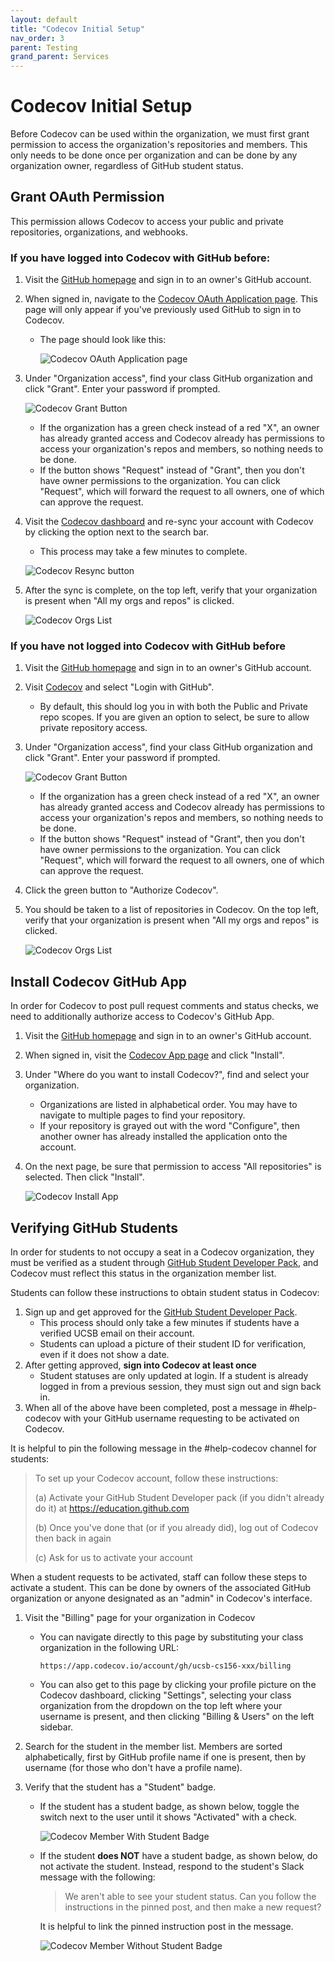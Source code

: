```yaml
---
layout: default
title: "Codecov Initial Setup"
nav_order: 3
parent: Testing
grand_parent: Services
---
```


# Codecov Initial Setup

Before Codecov can be used within the organization, we must first grant permission to access the organization's repositories and members. This only needs to be done once per organization and can be done by any organization owner, regardless of GitHub student status.

## Grant OAuth Permission

This permission allows Codecov to access your public and private repositories, organizations, and webhooks.

### If you have logged into Codecov with GitHub before:

1. Visit the [GitHub homepage](https://github.com/) and sign in to an owner's GitHub account.
2. When signed in, navigate to the [Codecov OAuth Application page](https://github.com/settings/connections/applications/c68c81cbfd179a50784a). This page will only appear if you've previously used GitHub to sign in to Codecov.
    * The page should look like this:

        ![Codecov OAuth Application page](../../images/services/testing/codecov-oauth-app-page.PNG)

3. Under "Organization access", find your class GitHub organization and click "Grant". Enter your password if prompted.
    
    ![Codecov Grant Button](../../images/services/heroku/heroku-grant-button.PNG)

    * If the organization has a green check instead of a red "X", an owner has already granted access and Codecov already has permissions to access your organization's repos and members, so nothing needs to be done.
    * If the button shows "Request" instead of "Grant", then you don't have owner permissions to the organization. You can click "Request", which will forward the request to all owners, one of which can approve the request.
4. Visit the [Codecov dashboard](https://app.codecov.io/gh) and re-sync your account with Codecov by clicking the option next to the search bar.
    * This process may take a few minutes to complete.

    ![Codecov Resync button](../../images/services/testing/codecov-resync.PNG)

5. After the sync is complete, on the top left, verify that your organization is present when "All my orgs and repos" is clicked.

    ![Codecov Orgs List](../../images/services/testing/codecov-org-list.PNG)

### If you have not logged into Codecov with GitHub before

1. Visit the [GitHub homepage](https://github.com/) and sign in to an owner's GitHub account.
2. Visit [Codecov](https://app.codecov.io/login/gh) and select "Login with GitHub".
    * By default, this should log you in with both the Public and Private repo scopes. If you are given an option to select, be sure to allow private repository access.
3. Under "Organization access", find your class GitHub organization and click "Grant". Enter your password if prompted.
    
    ![Codecov Grant Button](../../images/services/heroku/heroku-grant-button.PNG)

    * If the organization has a green check instead of a red "X", an owner has already granted access and Codecov already has permissions to access your organization's repos and members, so nothing needs to be done.
    * If the button shows "Request" instead of "Grant", then you don't have owner permissions to the organization. You can click "Request", which will forward the request to all owners, one of which can approve the request. 

4. Click the green button to "Authorize Codecov".
5. You should be taken to a list of repositories in Codecov. On the top left, verify that your organization is present when "All my orgs and repos" is clicked.

    ![Codecov Orgs List](../../images/services/testing/codecov-org-list.PNG)

## Install Codecov GitHub App

In order for Codecov to post pull request comments and status checks, we need to additionally authorize access to Codecov's GitHub App. 

1. Visit the [GitHub homepage](https://github.com/) and sign in to an owner's GitHub account.
2. When signed in, visit the [Codecov App page](https://github.com/apps/codecov) and click "Install".
3. Under "Where do you want to install Codecov?", find and select your organization.
    * Organizations are listed in alphabetical order. You may have to navigate to multiple pages to find your repository.
    * If your repository is grayed out with the word "Configure", then another owner has already installed the application onto the account.
4. On the next page, be sure that permission to access "All repositories" is selected. Then click "Install".

    ![Codecov Install App](../../images/services/testing/codecov-install-app.PNG)

## Verifying GitHub Students

In order for students to not occupy a seat in a Codecov organization, they must be verified as a student through [GitHub Student Developer Pack](https://education.github.com/pack), and Codecov must reflect this status in the organization member list.

Students can follow these instructions to obtain student status in Codecov:

1. Sign up and get approved for the [GitHub Student Developer Pack](https://education.github.com/pack).
    * This process should only take a few minutes if students have a verified UCSB email on their account.
    * Students can upload a picture of their student ID for verification, even if it does not show a date.
2. After getting approved, **sign into Codecov at least once**
    * Student statuses are only updated at login. If a student is already logged in from a previous session, they must sign out and sign back in.
3. When all of the above have been completed, post a message in #help-codecov with your GitHub username requesting to be activated on Codecov.

It is helpful to pin the following message in the #help-codecov channel for students:

> To set up your Codecov account, follow these instructions:
> 
> (a) Activate your GitHub Student Developer pack (if you didn't already do it) at https://education.github.com
> 
> (b) Once you've done that (or if you already did), log out of Codecov then back in again
> 
> (c) Ask for us to activate your account

When a student requests to be activated, staff can follow these steps to activate a student. This can be done by owners of the associated GitHub organization or anyone designated as an "admin" in Codecov's interface.

1. Visit the "Billing" page for your organization in Codecov
    * You can navigate directly to this page by substituting your class organization in the following URL:

        ```
        https://app.codecov.io/account/gh/ucsb-cs156-xxx/billing
        ```

    * You can also get to this page by clicking your profile picture on the Codecov dashboard, clicking "Settings", selecting your class organization from the dropdown on the top left where your username is present, and then clicking "Billing & Users" on the left sidebar.

2. Search for the student in the member list. Members are sorted alphabetically, first by GitHub profile name if one is present, then by username (for those who don't have a profile name).
3. Verify that the student has a "Student" badge.
    * If the student has a student badge, as shown below, toggle the switch next to the user until it shows "Activated" with a check.

        ![Codecov Member With Student Badge](../../images/services/testing/codecov-member-with-student.PNG)

    * If the student **does NOT** have a student badge, as shown below, do not activate the student. Instead, respond to the student's Slack message with the following:

        > We aren't able to see your student status. Can you follow the instructions in the pinned post, and then make a new request?

        It is helpful to link the pinned instruction post in the message. 

        ![Codecov Member Without Student Badge](../../images/services/testing/codecov-member-without-student.PNG)
